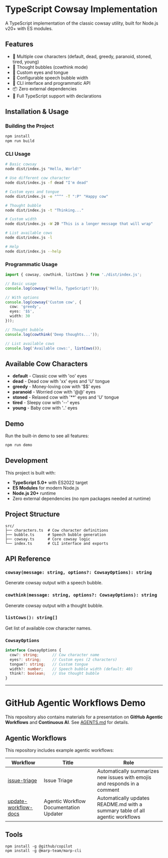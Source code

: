 # TypeScript Cowsay Implementation

A TypeScript implementation of the classic cowsay utility, built for Node.js v20+ with ES modules.

## Features

- 🐄 Multiple cow characters (default, dead, greedy, paranoid, stoned, tired, young)
- 💭 Thought bubbles (cowthink mode)
- 🎨 Custom eyes and tongue
- 📏 Configurable speech bubble width
- 🔧 CLI interface and programmatic API
- 📦 Zero external dependencies
- 📝 Full TypeScript support with declarations

## Installation & Usage

### Building the Project

```bash
npm install
npm run build
```

### CLI Usage

```bash
# Basic cowsay
node dist/index.js "Hello, World!"

# Use different cow character
node dist/index.js -f dead "I'm dead"

# Custom eyes and tongue
node dist/index.js -e "^^" -T ":P" "Happy cow"

# Thought bubble
node dist/index.js -t "Thinking..."

# Custom width
node dist/index.js -W 20 "This is a longer message that will wrap"

# List available cows
node dist/index.js -l

# Help
node dist/index.js --help
```

### Programmatic Usage

```typescript
import { cowsay, cowthink, listCows } from './dist/index.js';

// Basic usage
console.log(cowsay('Hello, TypeScript!'));

// With options
console.log(cowsay('Custom cow', {
  cow: 'greedy',
  eyes: '$$',
  width: 30
}));

// Thought bubble
console.log(cowthink('Deep thoughts...'));

// List available cows
console.log('Available cows:', listCows());
```

## Available Cow Characters

- **default** - Classic cow with 'oo' eyes
- **dead** - Dead cow with 'xx' eyes and 'U' tongue
- **greedy** - Money-loving cow with '$$' eyes
- **paranoid** - Worried cow with '@@' eyes
- **stoned** - Relaxed cow with '**' eyes and 'U' tongue
- **tired** - Sleepy cow with '--' eyes
- **young** - Baby cow with '..' eyes

## Demo

Run the built-in demo to see all features:

```bash
npm run demo
```

## Development

This project is built with:
- **TypeScript 5.0+** with ES2022 target
- **ES Modules** for modern Node.js
- **Node.js 20+** runtime
- Zero external dependencies (no npm packages needed at runtime)

## Project Structure

```
src/
├── characters.ts  # Cow character definitions
├── bubble.ts      # Speech bubble generation
├── cowsay.ts      # Core cowsay logic
└── index.ts       # CLI interface and exports
```

## API Reference

### `cowsay(message: string, options?: CowsayOptions): string`

Generate cowsay output with a speech bubble.

### `cowthink(message: string, options?: CowsayOptions): string`

Generate cowsay output with a thought bubble.

### `listCows(): string[]`

Get list of available cow character names.

### `CowsayOptions`

```typescript
interface CowsayOptions {
  cow?: string;      // Cow character name
  eyes?: string;     // Custom eyes (2 characters)
  tongue?: string;   // Custom tongue
  width?: number;    // Speech bubble width (default: 40)
  think?: boolean;   // Use thought bubble
}
```

---

# GitHub Agentic Workflows Demo

This repository also contains materials for a presentation on **GitHub Agentic Workflows** and **Continuous AI**. See [AGENTS.md](./AGENTS.md) for details.

## Agentic Workflows

This repository includes example agentic workflows:

| Workflow | Title | Role |
|----------|-------|------|
| [issue-triage](.github/workflows/issue-triage.md) | Issue Triage | Automatically summarizes new issues with emojis and responds in a comment |
| [update-workflow-docs](.github/workflows/update-workflow-docs.md) | Agentic Workflow Documentation Updater | Automatically updates README.md with a summary table of all agentic workflows |

## Tools

```
npm install -g @github/copilot
npm install -g @marp-team/marp-cli
```
